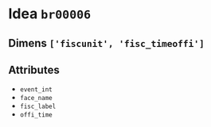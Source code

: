 # Idea `br00006`

## Dimens `['fiscunit', 'fisc_timeoffi']`

## Attributes
- `event_int`
- `face_name`
- `fisc_label`
- `offi_time`
